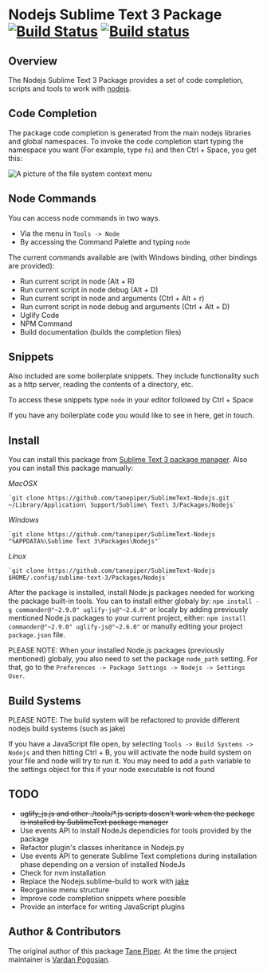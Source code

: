 Nodejs Sublime Text 3 Package [![Build Status](https://travis-ci.org/varp/SublimeText-Nodejs.svg?branch=master)](https://travis-ci.org/varp/SublimeText-Nodejs) [![Build status](https://ci.appveyor.com/api/projects/status/ntjerqt5cd0vi65s/branch/refactor?svg=true)](https://ci.appveyor.com/project/varp/sublimetext-nodejs-er8ci/branch/refactor)
=============================

Overview
--------
The Nodejs Sublime Text 3 Package provides a set of code completion, scripts and tools to work with
[nodejs](http://nodejs.org).

Code Completion
---------------
The package code completion is generated from the main nodejs libraries and global namespaces. To invoke
the code completion start typing the namespace you want (For example, type `fs`) and then Ctrl + Space, you get this:

![A picture of the file system context menu](http://i.imgur.com/ZCFcC.png)

Node Commands
-------------
You can access node commands in two ways.

* Via the menu in `Tools -> Node`
* By accessing the Command Palette and typing `node`

The current commands available are (with Windows binding, other bindings are provided):

* Run current script in node (Alt + R)
* Run current script in node debug (Alt + D)
* Run current script in node and arguments (Ctrl + Alt + r)
* Run current script in node debug and arguments (Ctrl + Alt + D)
* Uglify Code
* NPM Command
* Build documentation (builds the completion files)

Snippets
----------------
Also included are some boilerplate snippets.  They include functionality such as a http server,
reading the contents of a directory, etc.

To access these snippets type `node` in your editor followed by Ctrl + Space

If you have any boilerplate code you would like to see in here, get in touch.

Install
-------
You can install this package from [Sublime Text 3 package manager](https://packagecontrol.io). Also you can install this package manually:

*MacOSX*

    `git clone https://github.com/tanepiper/SublimeText-Nodejs.git ~/Library/Application\ Support/Sublime\ Text\ 3/Packages/Nodejs`

*Windows*

    `git clone https://github.com/tanepiper/SublimeText-Nodejs "%APPDATA%\Sublime Text 3\Packages\Nodejs"`

*Linux*

    `git clone https://github.com/tanepiper/SublimeText-Nodejs $HOME/.config/sublime-text-3/Packages/Nodejs`

After the package is installed, install Node.js packages needed for working the package built-in tools. You can to install either globaly by: `npm install -g commander@"~2.9.0" uglify-js@"~2.6.0"` or localy by adding previously mentioned Node.js packages to your current project, either: `npm install commander@"~2.9.0" uglify-js@"~2.6.0"` or manully editing your project `package.json` file.

PLEASE NOTE: When your installed Node.js packages (previously mentioned) globaly, you also need to set the package `node_path` setting. For that, go to the `Preferences -> Package Settings -> Nodejs -> Settings User`.


Build Systems
-------------
PLEASE NOTE: The build system will be refactored to provide different nodejs build systems (such as jake)

If you have a JavaScript file open, by selecting `Tools -> Build Systems -> Nodejs` and
then hitting Ctrl + B, you will activate the node build system on your file and node will try to run it.
You may need to add a `path` variable to the settings object for this if your node executable is not found

TODO
----
* ~~uglify_js.js and other ./tools/*.js scripts dosen't work when the package is installed by SublimeText package manager~~
* Use events API to install NodeJs dependicies for tools provided by the package
* Refactor plugin's classes inheritance in Nodejs.py
* Use events API to generate Sublime Text completions during installation phase depending on a version of installed NodeJs
* Check for nvm installation
* Replace the Nodejs.sublime-build to work with [jake](https://github.com/mde/jake)
* Reorganise menu structure
* Improve code completion snippets where possible
* Provide an interface for writing JavaScript plugins

Author & Contributors
----------------------
The original author of this package [Tane Piper](https://github.com/tanepiper).
At the time the project maintainer is [Vardan Pogosian](https://github.com/varp).

